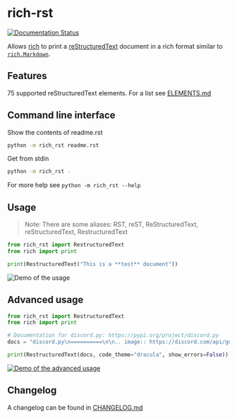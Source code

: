 # rich-rst

[![Documentation Status](https://readthedocs.org/projects/rich-rst/badge/?version=latest)](https://rich-rst.readthedocs.io/en/latest/?badge=latest)

Allows [rich](https://rich.readthedocs.io/en/latest/introduction.html) to print a [reStructuredText](https://docutils.sourceforge.io/rst.html) document in a rich format similar to [`rich.Markdown`](https://rich.readthedocs.io/en/latest/reference/markdown.html).

## Features

75 supported reStructuredText elements. For a list see [ELEMENTS.md](https://github.com/wasi-master/rich-rst/blob/main/ELEMENTS.md)

## Command line interface

Show the contents of readme.rst

```sh
python -m rich_rst readme.rst
```

Get from stdin

```sh
python -m rich_rst -
```

For more help see `python -m rich_rst --help`

## Usage

> Note: There are some aliases: RST, reST, ReStructuredText, reStructuredText, RestructuredText

```python
from rich_rst import RestructuredText
from rich import print

print(RestructuredText("This is a **test** document"))
```

![Demo of the usage](https://i.imgur.com/Nz6tc25.png "Demo of the usage")

## Advanced usage

```python
from rich_rst import RestructuredText
from rich import print

# Documentation for discord.py: https://pypi.org/project/discord.py
docs = "discord.py\n==========\n\n.. image:: https://discord.com/api/guilds/336642139381301249/embed.png\n   :target: https://discord.gg/r3sSKJJ\n   :alt: Discord server invite\n.. image:: https://img.shields.io/pypi/v/discord.py.svg\n   :target: https://pypi.python.org/pypi/discord.py\n   :alt: PyPI version info\n.. image:: https://img.shields.io/pypi/pyversions/discord.py.svg\n   :target: https://pypi.python.org/pypi/discord.py\n   :alt: PyPI supported Python versions\n\nA modern, easy to use, feature-rich, and async ready API wrapper for Discord written in Python.\n\nKey Features\n-------------\n\n- Modern Pythonic API using ``async`` and ``await``.\n- Proper rate limit handling.\n- 100% coverage of the supported Discord API.\n- Optimised in both speed and memory.\n\nInstalling\n----------\n\n**Python 3.5.3 or higher is required**\n\nTo install the library without full voice support, you can just run the following command:\n\n.. code:: sh\n\n    # Linux/macOS\n    python3 -m pip install -U discord.py\n\n    # Windows\n    py -3 -m pip install -U discord.py\n\nOtherwise to get voice support you should run the following command:\n\n.. code:: sh\n\n    # Linux/macOS\n    python3 -m pip install -U \"discord.py[voice]\"\n\n    # Windows\n    py -3 -m pip install -U discord.py[voice]\n\n\nTo install the development version, do the following:\n\n.. code:: sh\n\n    $ git clone https://github.com/Rapptz/discord.py\n    $ cd discord.py\n    $ python3 -m pip install -U .[voice]\n\n\nOptional Packages\n~~~~~~~~~~~~~~~~~~\n\n* PyNaCl (for voice support)\n\nPlease note that on Linux installing voice you must install the following packages via your favourite package manager (e.g. ``apt``, ``dnf``, etc) before running the above commands:\n\n* libffi-dev (or ``libffi-devel`` on some systems)\n* python-dev (e.g. ``python3.6-dev`` for Python 3.6)\n\nQuick Example\n--------------\n\n.. code:: py\n\n    import discord\n\n    class MyClient(discord.Client):\n        async def on_ready(self):\n            print('Logged on as', self.user)\n\n        async def on_message(self, message):\n            # don't respond to ourselves\n            if message.author == self.user:\n                return\n\n            if message.content == 'ping':\n                await message.channel.send('pong')\n\n    client = MyClient()\n    client.run('token')\n\nBot Example\n~~~~~~~~~~~~~\n\n.. code:: py\n\n    import discord\n    from discord.ext import commands\n\n    bot = commands.Bot(command_prefix='>')\n\n    @bot.command()\n    async def ping(ctx):\n        await ctx.send('pong')\n\n    bot.run('token')\n\nYou can find more examples in the examples directory.\n\nLinks\n------\n\n- `Documentation <https://discordpy.readthedocs.io/en/latest/index.html>`_\n- `Official Discord Server <https://discord.gg/r3sSKJJ>`_\n- `Discord API <https://discord.gg/discord-api>`_\n\n\n"

print(RestructuredText(docs, code_theme="dracula", show_errors=False))
```

[![Demo of the advanced usage](https://i.imgur.com/MbtqM33.png "Demo of the advanced usage, truncated")](https://i.imgur.com/MbtqM33.png)

## Changelog

A changelog can be found in [CHANGELOG.md](https://github.com/wasi-master/rich-rst/blob/main/CHANGELOG.md)
